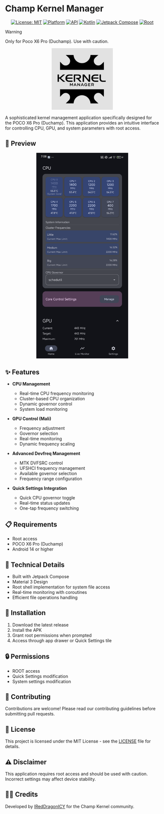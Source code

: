 # Champ Kernel Manager

<div align="center">

[![License: MIT](https://img.shields.io/badge/License-MIT-yellow.svg)](https://opensource.org/licenses/MIT)
[![Platform](https://img.shields.io/badge/Platform-Android-green.svg)](https://www.android.com/)
[![API](https://img.shields.io/badge/API-34%2B-brightgreen.svg)](https://android-arsenal.com/api?level=34)
[![Kotlin](https://img.shields.io/badge/Kotlin-1.9.0-blue.svg)](https://kotlinlang.org/)
[![Jetpack Compose](https://img.shields.io/badge/Jetpack%20Compose-Latest-purple.svg)](https://developer.android.com/jetpack/compose)
[![Root](https://img.shields.io/badge/Requires-Root-red.svg)](https://www.xda-developers.com/root/)

</div>

> [!WARNING]
> Only for Poco X6 Pro (Duchamp). Use with caution.

<p align="center">
  <img src="app/src/main/ic_launcher-playstore.png" alt="Champ Kernel Manager" width="200"/>
</p>

A sophisticated kernel management application specifically designed for the POCO X6 Pro (Duchamp). This application provides an intuitive interface for controlling CPU, GPU, and system parameters with root access.

## 📱 Preview

<p align="center">
  <img src="/doc/screenshots/homescreen.png" alt="Homepage Screenshot" width="300"/>
</p>

## ✨ Features

- **CPU Management**
  - Real-time CPU frequency monitoring
  - Cluster-based CPU organization
  - Dynamic governor control
  - System load monitoring

- **GPU Control (Mali)**
  - Frequency adjustment
  - Governor selection
  - Real-time monitoring
  - Dynamic frequency scaling

- **Advanced Devfreq Management**
  - MTK DVFSRC control
  - UFSHCI frequency management
  - Available governor selection
  - Frequency range configuration

- **Quick Settings Integration**
  - Quick CPU governor toggle
  - Real-time status updates
  - One-tap frequency switching

## 📋 Requirements

- Root access
- POCO X6 Pro (Duchamp)
- Android 14 or higher

## 🔧 Technical Details

- Built with Jetpack Compose
- Material 3 Design
- Root shell implementation for system file access
- Real-time monitoring with coroutines
- Efficient file operations handling

## 📲 Installation

1. Download the latest release
2. Install the APK
3. Grant root permissions when prompted
4. Access through app drawer or Quick Settings tile

## 🔒 Permissions

- ROOT access
- Quick Settings modification
- System settings modification

## 🤝 Contributing

Contributions are welcome! Please read our contributing guidelines before submitting pull requests.

## 📄 License

This project is licensed under the MIT License - see the [LICENSE](LICENSE) file for details.

## ⚠️ Disclaimer

This application requires root access and should be used with caution. Incorrect settings may affect device stability.

## 👨‍💻 Credits

Developed by [IRedDragonICY](https://github.com/IRedDragonICY) for the Champ Kernel community.